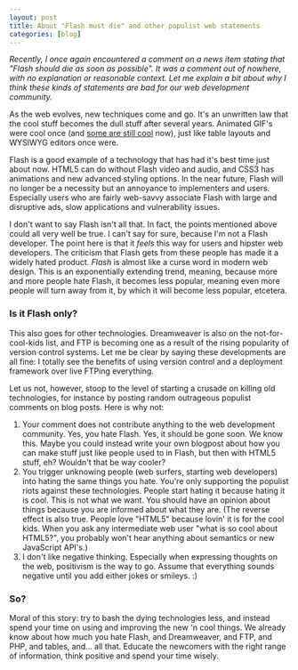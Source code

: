 ```yaml
---
layout: post
title: About "Flash must die" and other populist web statements
categories: [blog]
---
```

<p><em>Recently, I once again encountered a comment on a news item stating that "Flash should die as soon as possible". It was a comment out of nowhere, with no explanation or reasonable context. Let me explain a bit about why I think these kinds of statements are bad for our web development community.</em></p><p>As the web evolves, new techniques come and go. It's an unwritten law that the cool stuff becomes the dull stuff after several years. Animated GIF's were cool once (and <a href="http://cinemagraphs.com/" title="Cinemagraphs are cool" target="_blank">some are still cool</a> now), just like table layouts and WYSIWYG editors once were.</p><p>Flash is a good example of a technology that has had it's best time just about now. HTML5 can do without Flash video and audio, and CSS3 has animations and new advanced styling options. In the near future, Flash will no longer be a necessity but an annoyance to implementers and users. Especially users who are fairly web-savvy associate Flash with large and disruptive ads, slow applications and vulnerability issues.</p>

<!--more-->

<p>I don't want to say Flash isn't all that. In fact, the points mentioned above could all very well be true. I can't say for sure, because I'm not a Flash developer. The point here is that it <em>feels </em>this way for users and hipster web developers. The criticism that Flash gets from these people has made it a widely hated product. <em>Flash</em> is almost like a curse word in modern web design. This is an exponentially extending trend, meaning, because more and more people hate Flash, it becomes less popular, meaning even more people will turn away from it, by which it will become less popular, etcetera.</p><h3>Is it Flash only?</h3><p>This also goes for other technologies. Dreamweaver is also on the not-for-cool-kids list, and FTP is becoming one as a result of the rising popularity of version control systems. Let me be clear by saying these developments are all fine: I totally see the benefits of using version control and a deployment framework over live FTPing everything.</p><p>Let us not, however, stoop to the level of starting a crusade on killing old technologies, for instance by posting random outrageous populist comments on blog posts. Here is why not:</p><ol><li>Your comment does not contribute anything to the web development community. Yes, you hate Flash. Yes, it should be gone soon. We know this. Maybe you could instead write your own blogpost about how you can make stuff just like people used to in Flash, but then with HTML5 stuff, eh? Wouldn't that be way cooler?</li><li>You trigger unknowing people (web surfers, starting web developers) into hating the same things you hate. You're only supporting the populist riots against these technologies. People start hating it because hating it is cool. This is not what we want. You should have an opinion about things because you are informed about what they are. (The reverse effect is also true. People love "HTML5" because lovin' it is for the cool kids. When you ask any intermediate web user "what is so cool about HTML5?", you probably won't hear anything about semantics or new JavaScript API's.)</li><li> I don't like negative thinking. Especially when expressing thoughts on the web, positivism is the way to go. Assume that everything sounds negative until you add either jokes or smileys. :)</li></ol><h3>So?</h3><p>Moral of this story: try to bash the dying technologies less, and instead spend your time on using and improving the new 'n cool things. We already know about how much you hate Flash, and Dreamweaver, and FTP, and PHP, and tables, and... all that. Educate the newcomers with the right range of information, think positive and spend your time wisely.</p>
